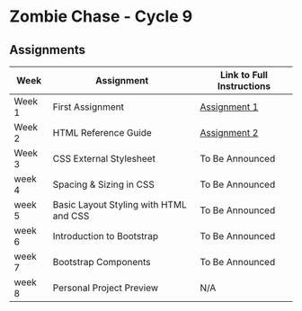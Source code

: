 # Zombie Chase - Cycle 9

## Assignments

| Week | Assignment | Link to Full Instructions |
| --- | --- | --- |
| Week 1 | First Assignment |  [Assignment 1](./blob/master/Zombie-Chase-Assignments/week-1.md) |
| Week 2 | HTML Reference Guide |  [Assignment 2](./blob/master/Zombie-Chase-Assignments/week-2.md) |
| Week 3 | CSS External Stylesheet | To Be Announced |
| week 4 | Spacing & Sizing in CSS | To Be Announced |
| week 5 | Basic Layout Styling with HTML and CSS | To Be Announced |
| week 6 | Introduction to Bootstrap | To Be Announced |
| week 7 | Bootstrap Components | To Be Announced |
| week 8 | Personal Project Preview | N/A |


